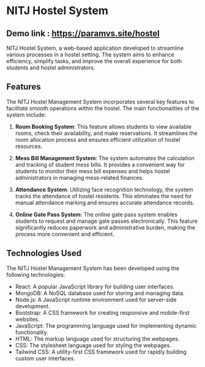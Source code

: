 # NITJ Hostel  System

## Demo link :  https://paramvs.site/hostel

 NITJ Hostel  System, a web-based application developed to streamline various processes in a hostel setting. The system aims to enhance efficiency, simplify tasks, and improve the overall experience for both students and hostel administrators.

## Features

The NITJ Hostel Management System incorporates several key features to facilitate smooth operations within the hostel. The main functionalities of the system include:

1. **Room Booking System**: This feature allows students to view available rooms, check their availability, and make reservations. It streamlines the room allocation process and ensures efficient utilization of hostel resources.

2. **Mess Bill Management System**: The system automates the calculation and tracking of student mess bills. It provides a convenient way for students to monitor their mess bill expenses and helps hostel administrators in managing mess-related finances.

3. **Attendance System**: Utilizing face recognition technology, the system tracks the attendance of hostel residents. This eliminates the need for manual attendance marking and ensures accurate attendance records.

4. **Online Gate Pass System**: The online gate pass system enables students to request and manage gate passes electronically. This feature significantly reduces paperwork and administrative burden, making the process more convenient and efficient.

## Technologies Used

The NITJ Hostel Management System has been developed using the following technologies:

- React: A popular JavaScript library for building user interfaces.
- MongoDB: A NoSQL database used for storing and managing data.
- Node.js: A JavaScript runtime environment used for server-side development.
- Bootstrap: A CSS framework for creating responsive and mobile-first websites.
- JavaScript: The programming language used for implementing dynamic functionality.
- HTML: The markup language used for structuring the webpages.
- CSS: The stylesheet language used for styling the webpages.
- Tailwind CSS: A utility-first CSS framework used for rapidly building custom user interfaces.

